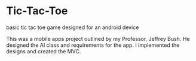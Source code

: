 # Tic-Tac-Toe
basic tic tac toe game designed for an android device

This was a mobile apps project outlined by my Professor, Jeffrey Bush.
He designed the AI class and requirements for the app.
I implemented the designs and created the MVC.

